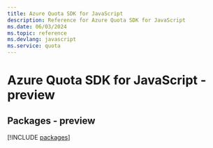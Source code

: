 ```yaml
---
title: Azure Quota SDK for JavaScript
description: Reference for Azure Quota SDK for JavaScript
ms.date: 06/03/2024
ms.topic: reference
ms.devlang: javascript
ms.service: quota
---
```

# Azure Quota SDK for JavaScript - preview
## Packages - preview
[!INCLUDE [packages](quota-index.md)]